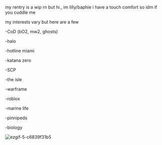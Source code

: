 my rentry is a wip rn but hi., im lilly/baphie
i have a touch comfort so idm if you cuddle me

my interests vary but here are a few 


-CoD (bO2, mw2, ghosts)

-halo

-hotline miami

-katana zero

-SCP

-the isle

-warframe

-roblox

-marine life

-pinnipeds

-biology

![ezgif-5-c6839f31b5](https://github.com/BAPHl/BAPHl/assets/92185101/95671fb5-1599-4fd8-acd7-e26bfd799002)


































































